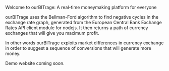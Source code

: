 Welcome to ourBITrage: A real-time moneymaking platform for everyone

ourBITrage uses the Bellman-Ford algorithm to find negative cycles in the exchange rate graph, generated from the European Central Bank Exchange Rates API client module for nodejs. It then returns a path of currency exchanges that will give you maximum profit.

In other words ourBITrage exploits market differences in currency exchange in order to suggest a sequence of conversions that will generate more money.

Demo website coming soon.
